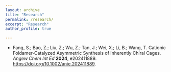 ```yaml
---
layout: archive
title: "Research"
permalink: /research/
excerpt: "Research"
author_profile: true

---
```


- Fang, S.; Bao, Z.; Liu, Z.; Wu, Z.; Tan, J.; Wei, X.; Li, B.; Wang, T. Cationic Foldamer‐Catalyzed Asymmetric Synthesis of Inherently Chiral Cages. *Angew Chem Int Ed* **2024**, e202411889. https://doi.org/10.1002/anie.202411889.
